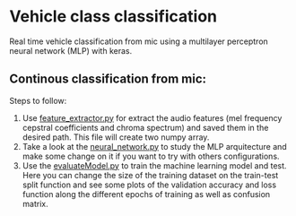 # Vehicle class classification

Real time vehicle classification from mic using a multilayer perceptron neural network (MLP) with keras.

## Continous classification from mic:

Steps to follow:

1. Use [feature_extractor.py](https://github.com/Mro939/Real-time-vehicle-classification-using-neural-networks/blob/main/features_extractor.py) for extract the audio features (mel frequency cepstral coefficients and chroma spectrum) and saved them in the desired path. This file will create two numpy array.
2. Take a look at the [neural_network.py](https://github.com/Mro939/Real-time-vehicle-classification-using-neural-networks/blob/main/neural_network.py) to study the MLP arquitecture and make some change on it if you want to try with others configurations. 
3. Use the [evaluateModel.py](https://github.com/Mro939/Real-time-vehicle-classification-using-neural-networks/blob/main/modelEvaluation.py) to train the machine learning model and test. Here you can change the size of the training dataset on the train-test split function and see some plots of the validation accuracy and loss function along the different epochs of training as well as confusion matrix.
